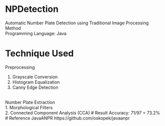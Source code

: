 # NPDetection
Automatic Number Plate Detection using Traditional Image Processing Method <br>
Programming Language: Java
# Technique Used
Preprocessing
1. Grayscale Conversion 
2. Histogram Equalization 
3. Canny Edge Detection
<br>
Number Plate Extraction <br>
1. Morphological Filters <br>
2. Connected Component Analysis (CCA)
# Result
Accuracy: 71/97 = 73.2%
# Reference
JavaANPR https://github.com/oskopek/javaanpr
